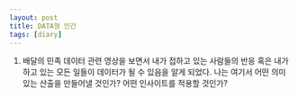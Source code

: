 ```yaml
---
layout: post
title: DATA형 인간
tags: [diary]
---
```


1. 배달의 민족 데이터 관련 영상을 보면서 내가 접하고 있는 사람들의 반응 혹은 내가 하고 있는 모든 일들이 데이터가 될 수 있음을 알게 되었다. 나는 여기서 어떤 의미있는 산출을 만들어낼 것인가? 어떤 인사이트를 적용할 것인가?
